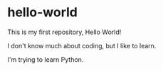 # hello-world
This is my first repository, Hello World!

I don't know much about coding, but I like to learn.

I'm trying to learn Python.

